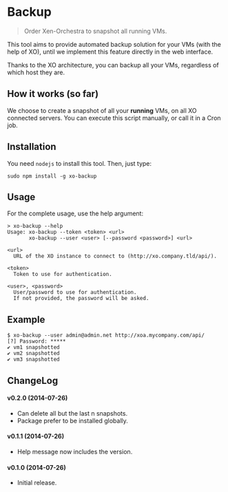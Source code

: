 # Backup

> Order Xen-Orchestra to snapshot all running VMs.

This tool aims to provide automated backup solution for your VMs (with the help of XO), until we implement this feature directly in the web interface.

Thanks to the XO architecture, you can backup all your VMs, regardless of which host they are.

## How it works (so far)

We choose to create a snapshot of all your **running** VMs, on all XO connected servers. You can execute this script manually, or call it in a Cron job.

## Installation

You need `nodejs` to install this tool. Then, just type:

`sudo npm install -g xo-backup`

## Usage

For the complete usage, use the help argument:

```
> xo-backup --help
Usage: xo-backup --token <token> <url>
       xo-backup --user <user> [--password <password>] <url>

<url>
  URL of the XO instance to connect to (http://xo.company.tld/api/).

<token>
  Token to use for authentication.

<user>, <password>
  User/password to use for authentication.
  If not provided, the password will be asked.
```

## Example

```
$ xo-backup --user admin@admin.net http://xoa.mycompany.com/api/
[?] Password: *****
✔ vm1 snapshotted
✔ vm2 snapshotted
✔ vm3 snapshotted
```

## ChangeLog

#### v0.2.0 (2014-07-26)
- Can delete all but the last n snapshots.
- Package prefer to be installed globally.

#### v0.1.1 (2014-07-26)
- Help message now includes the version.

#### v0.1.0 (2014-07-26)
- Initial release.
